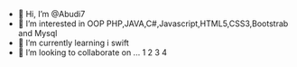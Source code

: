 - 👋 Hi, I’m @Abudi7
- 👀 I’m interested in OOP PHP,JAVA,C#,Javascript,HTML5,CSS3,Bootstrab and Mysql
- 🌱 I’m currently learning i swift
- 💞️ I’m looking to collaborate on ...
1
2
3
4

<!---
Abudi7/Abudi7 is a ✨ special ✨ repository because its `README.md` (this file) appears on your GitHub profile.
You can click the Preview link to take a look at your changes.
--->

